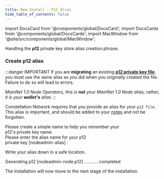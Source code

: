 ```yaml
---
title: New Install - P12 Alias
hide_table_of_contents: false
---
```

<intro-end />

import DocsCard from '@components/global/DocsCard';
import DocsCards from '@components/global/DocsCards';
import MacWindow from '@site/src/components/global/MacWindow';

<head>
  <title>Constellation Network automation with nodectl</title>
  <meta
    name="description"
    content="nodectl installation of new Node"
  />
</head>

Handling the **p12** private key store alias creation.phrase.

### Create p12 alias

:::danger IMPORTANT
If you are **migrating** an existing **[p12 private key file](/validate/automated/nodectlInstallMigrate)**, you must use the same alias as you did when you originally created the file.  Failure to do so will lead to errors.

*MainNet 1.0 Node Operators, this is **not** your MainNet 1.0 Node alias; rather, it is your **wallet's** alias*
:::

Constellation Network requires that you provide an alias for your `p12 file`.  This alias is important, and should be added to your [notes](/validate/resources/nodectl-notes) and not be forgotten.  

<MacWindow>
  Please create a simple name to help you remember your<br />
  p12's private key name.<br />
  Please enter the alias name for your p12<br />
  private key [nodeadmin-alias] : <br />
</MacWindow>

Write your alias down in a safe location.

<MacWindow>
Generating p12 [nodeadmin-node.p12] ........... completed   
</MacWindow>

The installation will now move to the next stage of the installation.